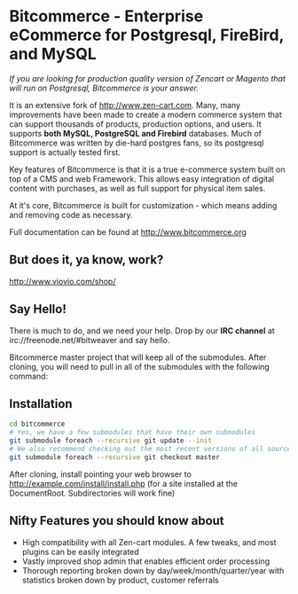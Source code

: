 Bitcommerce - Enterprise eCommerce for Postgresql, FireBird, and MySQL
===========

*If you are looking for production quality version of Zencart or Magento that will run on Postgresql, Bitcommerce is your answer.*

It is an extensive fork of http://www.zen-cart.com. Many, many improvements have been made to create a modern commerce system that can support thousands of products, production options, and users. It supports **both MySQL, PostgreSQL and Firebird** databases. Much of Bitcommerce was written by die-hard postgres fans, so its postgresql support is actually tested first.

Key features of Bitcommerce is that it is a true e-commerce system built on top of a CMS and web Framework. This allows easy integration of digital content with purchases, as well as full support for physical item sales.

At it's core, Bitcommerce is built for customization - which means adding and removing code as necessary.

Full documentation can be found at http://www.bitcommerce.org

## But does it, ya know, work?

http://www.viovio.com/shop/

## Say Hello!

There is much to do, and we need your help. Drop by our **IRC channel** at irc://freenode.net/#bitweaver and say hello.

Bitcommerce master project that will keep all of the submodules. After cloning, you will need to pull in all of the submodules with the following command:

## Installation

``` bash
cd bitcommerce
# Yes, we have a few submodules that have their own submodules
git submodule foreach --recursive git update --init
# We also recommend checking out the most recent versions of all sources with:
git submodule foreach --recursive git checkout master
```

After cloning, install pointing your web browser to http://example.com/install/install.php (for a site installed at the DocumentRoot. Subdirectories will work fine)

## Nifty Features you should know about
* High compatibility with all Zen-cart modules. A few tweaks, and most plugins can be easily integrated
* Vastly improved shop admin that enables efficient order processing
* Thorough reporting broken down by day/week/month/quarter/year with statistics broken down by product, customer referrals
